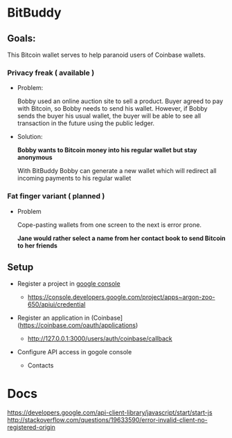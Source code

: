 # BitBuddy

## Goals:

This Bitcoin wallet serves to help paranoid users of Coinbase wallets.

### Privacy freak ( available )

* Problem:

   Bobby used an online auction site to sell a product. Buyer agreed to pay with Bitcoin, so Bobby needs to send his wallet. However, if Bobby sends the buyer his usual wallet, the buyer will be able to see all transaction in the future using the public ledger.

* Solution:

  **Bobby wants to Bitcoin money into his regular wallet but stay anonymous**

  With BitBuddy Bobby can generate a new wallet which will redirect all incoming payments to his regular wallet

### Fat finger variant ( planned )

* Problem

   Cope-pasting wallets from one screen to the next is error prone.

   **Jane would rather select a name from her contact book to send Bitcoin to her friends**

## Setup

* Register a project in [google console](https://console.developers.google.com/project)
  * https://console.developers.google.com/project/apps~argon-zoo-650/apiui/credential

* Register an application in (Coinbase](https://coinbase.com/oauth/applications)
  * http://127.0.0.1:3000/users/auth/coinbase/callback

* Configure API access in gogole console
  * Contacts

# Docs
https://developers.google.com/api-client-library/javascript/start/start-js
http://stackoverflow.com/questions/19633590/error-invalid-client-no-registered-origin
